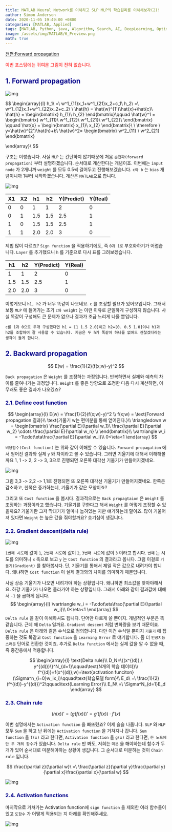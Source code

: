 ```yaml
---
title: MATLAB Neural Network를 이해하고 SLP MLP의 학습원리를 이해해보자(2)!
author: Simon Anderson
date: 2020-11-05 19:49:00 +0800
categories: [MATLAB, Applied]
tags: [MATLAB, Python, java, Algorithm, Search, AI, DeepLearning, Optimization, Heuristics]
image: /assets/img/MATLAB/6_Preview.png
math: true
---
```


[전편:Forward propagation](https://simonwithwoogi.github.io/SimonWithWoogi.github.io/posts/matlabneuralnet2/)

<span style="color:red">이번 포스팅에는 귀여운 그림이 전혀 없습니다.</span>

## <span style="color:darkblue">1. Forward propagation</span>

![img](/assets/img/MATLAB/5_11.png)


$$
\begin{array}{l}
h_1\ =\ w^1_{11}x_1+w^1_{21}x_2+c_1\\
h_2\ =\ w^1_{12}x_1+w^1_{22}x_2+c_2\\
\\
\hat{h} = \hat{w}^{1'}\hat{x}+\hat{c}\\
\hat{h} = \begin{bmatrix}
h_{1}\\
h_{2}
\end{bmatrix}\qquad
\hat{w}^1 = \begin{bmatrix}
w^1_{11}\ w^1_{12}\\
w^1_{21}\ w^1_{22}\\
\end{bmatrix} \qquad
\hat{x} = \begin{bmatrix}
x_{1}\\
x_{2}
\end{bmatrix}\\
\\
\therefore \ y=\hat{w}^{2'}\hat{h}+b\\
\hat{w}^2=  \begin{bmatrix}
w^2_{11} \\
w^2_{21}
\end{bmatrix}

\end{array}\\
$$


구조는 이렇습니다. 사실 `MLP` 는 간단하지 않기때문에 처음 `순전파(forward propagation)` 부터 설명하겠습니다. 순서대로 계산한다는 개념이죠. 이번에는 `input node` 가 2개니까 `weight` 를 모두 0.5씩 걸어두고 진행해보겠습니다. `c와 b` 는 `bias` 개념이니까 1부터 시작하겠습니다. 계산은 `MATLAB`으로 합니다.

![img](/assets/img/MATLAB/5_12.png)

| X1   | X2   | h1   | h2   | Y(Predict) | Y(Real) |
| ---- | ---- | ---- | ---- | ---------- | ------- |
| 0    | 0    | 1    | 1    | 2          | 0       |
| 0    | 1    | 1.5  | 1.5  | 2.5        | 1       |
| 1    | 0    | 1.5  | 1.5  | 2.5        | 1       |
| 1    | 1    | 2.0  | 2.0  | 3          | 0       |

제법 많이 다르죠? `Sign function` 을 적용하기에도, 즉  `0과 1로` 부호화하기가 어렵습니다. `Layer` 를 추가했으니 `h` 를 기준으로 다시 표를 그려보겠습니다.

| h1   | h2   | Y(Predict) | Y(Real) |
| ---- | ---- | ---------- | ------- |
| 1    | 1    | 2          | 0       |
| 1.5  | 1.5  | 2.5        | 1       |
| 2.0  | 2.0  | 3          | 0       |

이렇게보니 `h1, h2` 가 너무 똑같이 나오네요. `c` 를 조정할 필요가 있어보입니다. 그래서 보통 `MLP` 에 들어가는 초기 `c와 weight` 는 이런 이유로 균일하게 구성하지 않습니다. 사실 똑같이 구성해도 큰 문제가 없으나 결과가 조금 느리게 나올 뿐입니다.

`c를 1과 0으로 두개 구성했다면 h1 = [1 1.5 2.0]이고 h2=[0. 0.5 1.0]이니 h1과 h2를 조합하여 잘 사용할 수 있습니다. 지금은 두 h가 똑같아 하나를 없애도 괜찮겠다라는 생각이 들게 합니다.`   

## <span style="color:darkblue">2. Backward propagation</span>

$$
E(w) = \frac{1}{2}(f(x;w)-y)^2
$$

`Back propagation` 은 `Weight` 를 조정하는 과정입니다. 반복하면서 실제와 예측의 차이를 줄여나가는 과정입니다. `Weight` 를 좋은 방향으로 조정한 다음 다시 계산하면, 아무래도 좋은 결과가 나오겠죠? 

### <span style="color:darkblue">2.1. Define cost function</span>

$$
\begin{array}{l}
E(w) = \frac{1}{2}(f(x;w)-y)^2 \\
f(x;w) = \text{Forward propagation 결과}\\
\text{기울기 w는 편미분을 통해 얻어진다.}\\
\triangledown w = \begin{bmatrix}
\frac{\partial E}{\partial w_1}\ \frac{\partial E}{\partial w_2} \cdots \frac{\partial E}{\partial w_n} \\
\end{bmatrix}\\
\vartriangle w_i = -1\cdot\eta\frac{\partial E}{\partial w_i}\\
0<\eta<1
\end{array}
$$

`비용함수(Cost function)` 는 위와 같이 이해할 수 있습니다. `Forward propagation` 에서 얻어진 결과와 실제 `y` 와 차이라고 볼 수 있습니다. 그러면 기울기에 대해서 이해해볼까요 1, 1 -> 2, 2 -> 3, 3으로 진행되면 오른쪽 대각선 기울기가 만들어지겠네요. 

![img](/assets/img/MATLAB/6_1.png)

그럼 3,3 -> 2,2 -> 1,1로 진행되면 또 오른쪽 대각선 기울기가 만들어지겠네요. 한쪽은 감소하고, 한쪽은 증가하는데, 기울기가 같은 모양이죠?

그리고 또 `Cost function` 을 봅시다. 결과적으로는 `Back propagtaion` 은 `Weight` 를 조정하는 과정이라고 했습니다. 기울기를 구한다고 해서 `Weight` 를 어떻게 조정할 수 있을까요? 기울기란 그저 막대기가 얼마나 눕혀있는 지만 얘기하는데 말이죠. 많이 기울어져 있다면 `Weight` 는 높은 값을 줘야할까요? 호기심이 생깁니다. 

### <span style="color:darkblue">2.2. Gradient descent(delta rule)</span>

![img](/assets/img/MATLAB/6_2.png)

`1번째 시도`에 값이 `1`, `2번째 시도`에 값이 `2`, `3번째 시도`에 값이 `3` 이라고 합시다. `번째` 는 시도를 의미하니 `x` 축으로 보고 `y` 는 `Cost function` 의 결과라고 봅니다. 그럼 이걸로 `기울기(Gradient)` 를 찾아봅시다. 단, 기울기를 통해서 제일 작은 값으로 내려가야 합니다. 왜냐하면 `Cost function` 이 실제 결과와의 차이를 의미하기 때문입니다.

사실 상승 기울기가 나오면 내려가야 하는 상황입니다. 왜냐하면 최소값을 찾아야해서요. 하강 기울기가 나오면 올라가야 하는 상황입니다. 그래서 아래와 같이 결과값에 대해서 `-1` 을 곱하게 됩니다.
$$
\begin{array}{l}
\vartriangle w_i = -1\cdot\eta\frac{\partial E}{\partial w_i}\\
0<\eta<1
\end{array}
$$
`Delta rule` 을 같이 이해하셔도 됩니다. 단어만 다르게 쓸 뿐이지. 개념적인 부분은 똑같습니다. 근데 왜 `Delta` 일까요. `Gradient descent` 처럼 변화량을 보기 때문이죠. `Delta rule` 은 아래와 같은 수식으로 정의합니다. 다만 이건 수식일 뿐이지 `기울기` 에 집중하는 것도 똑같고 `Cost function` 을  `Learning Error` 로 얘기합니다. 좀 더 `인공지능스러운` 단어로 전환한 것이죠. 추가로 `Delta function` 에서는 실제 값을 알 수 없을 때, 즉 중간층에서 적용합니다.


$$
\begin{array}{l}
\text{Delta rule}\\
D_N=\{(x^{(d)},\ y^{(d)})\}^N_{d=1}\qquad\text{N개의 학습 데이터}\\
f^{(d)}=f(x^{(d)};w)=\text{activation funciton}(\Sigma^n_{i=0}w_ix_i)\qquad\text{학습모델 form}\\
E_d\ =\ \frac{1}{2}(f^{(d)}-y^{(d)})^2\qquad\text{Learning Error}\\
E_N\ =\ \Sigma^N_{d=1}E_d
\end{array}
$$


### <span style="color:darkblue">2.3. Chain rule</span>

$$
(h(x))'=(g(f(x)))'=g'(f(x))\cdot f'(x)
$$



이번 설명에서는 `Activation function` 을 빠뜨렸죠? 이제 슬슬 나옵니다. `SLP` 와 `MLP` 모두 `Sum` 을 하고 난 뒤에는 `Activation function` 을 거쳐지나 갑니다. `Sum function` 을 `f(x)` 라고 한다면, `Activation function` 을 `g(x)` 라고 한다면, `한 노드에만 두 개의 함수`가 있습니다. `Delta rule` 만 봐도, 저희는 `미분` 을 해야하는데 함수가 두개가 있어 순서대로 미분해야하는 상황이 생깁니다. 그 순서대로 미분하는 것이 `Chain rule` 입니다.

$$
\frac{\partial z}{\partial w}\ =\ \frac{\partial z}{\partial y}\frac{\partial y}{\partial x}\frac{\partial x}{\partial w}
$$

![img](/assets/img/MATLAB/6_3.png)

### <span style="color:darkblue">2.4. Activation functions</span>

마지막으로 거쳐가는 Activation function에 `sign function` 을 제외한 여러 함수들이 있고 `도함수` 가 어떻게 적용되는 지 아래를 확인해주세요.

![img](/assets/img/MATLAB/6_4.png)
